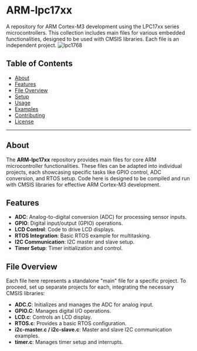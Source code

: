 # ARM-lpc17xx
A repository for ARM Cortex-M3 development using the LPC17xx series microcontrollers. This collection includes main files for various embedded functionalities, designed to be used with CMSIS libraries. Each file is an independent project.
![lpc1768](http://mbed.org/media/uploads/synvox/lpc1768_mbed_pinout.gif)

## Table of Contents
- [About](#about)
- [Features](#features)
- [File Overview](#file-overview)
- [Setup](#setup)
- [Usage](#usage)
- [Examples](#examples)
- [Contributing](#contributing)
- [License](#license)

---

## About

The **ARM-lpc17xx** repository provides main files for core ARM microcontroller functionalities. These files can be adapted into individual projects, each showcasing specific tasks like GPIO control, ADC conversion, and RTOS setup. Code here is designed to be compiled and run with CMSIS libraries for effective ARM Cortex-M3 development.

## Features

- **ADC**: Analog-to-digital conversion (ADC) for processing sensor inputs.
- **GPIO**: Digital input/output (GPIO) operations.
- **LCD Control**: Code to drive LCD displays.
- **RTOS Integration**: Basic RTOS example for multitasking.
- **I2C Communication**: I2C master and slave setup.
- **Timer Setup**: Timer initialization and control.

## File Overview

Each file here represents a standalone "main" file for a specific project. To proceed, set up separate projects for each, integrating the necessary CMSIS libraries:

- **ADC.C**: Initializes and manages the ADC for analog input.
- **GPIO.C**: Manages digital I/O operations.
- **LCD.c**: Controls an LCD display.
- **RTOS.c**: Provides a basic RTOS configuration.
- **i2c-master.c / i2c-slave.c**: Master and slave I2C communication examples.
- **timer.c**: Manages timer setup and interrupts.
